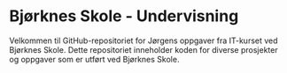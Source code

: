 # Bjørknes Skole - Undervisning

Velkommen til GitHub-repositoriet for Jørgens oppgaver fra IT-kurset ved Bjørknes Skole. Dette repositoriet inneholder koden for diverse prosjekter og oppgaver som er utført ved Bjørknes Skole.
